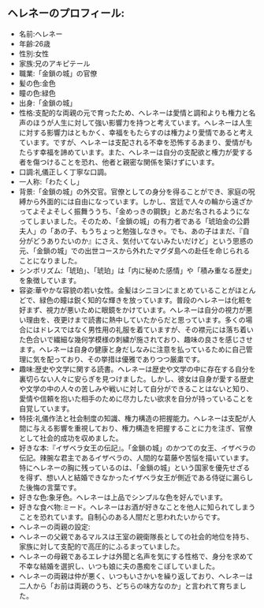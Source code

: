 ## ヘレネーのプロフィール:

* 名前:ヘレネー
* 年齢:26歳
* 性別:女性
* 家族:兄のアキピテール
* 職業:「金鎖の城」の官僚
* 髪の色:金色
* 瞳の色:緑色
* 出身:「金鎖の城」
* 性格:支配的な両親の元で育ったため、ヘレネーは愛情と調和よりも権力と名声のほうが人生に対して強い影響力を持つと考えています。ヘレネーは人生に対する影響力はともかく、幸福をもたらすのは権力より愛情であると考えています。ですが、ヘレネーは支配される不幸を恐怖するあまり、愛情がもたらす幸福を諦めています。また、ヘレネーは自分の支配欲と権力が愛する者を傷つけることを恐れ、他者と親密な関係を築けずにいます。
* 口調:礼儀正しく丁寧な口調。
* 一人称:「わたくし」
* 背景:「金鎖の城」の外交官。官僚としての身分を得ることができ、家庭の呪縛から外面的には自由になっています。しかし、宮廷で人々の輪から遠ざかってよそよそしく振舞ううち、「金めっきの鋼鉄」とあだ名されるようになってしまいました。そのため、「金鎖の城」の有力者である「琥珀金の公爵夫人」の「あの子、もうちょっと勉強しなきゃ。でも、あの子はまだ、『自分がどうありたいのか』にさえ、気付いてないみたいだけど」という思惑の元、「金鎖の城」での出世コースから外れたマグダ島への赴任を命じられることになりました。
* シンボリズム:「琥珀」、「琥珀」は「内に秘めた感情」や「積み重なる歴史」を象徴しています。
* 容姿:華やかな容貌の若い女性。金髪はシニヨンにまとめていることがほとんどで、緑色の瞳は鋭く知的な輝きを放っています。普段のヘレネーは化粧を好まず、視力が悪いために眼鏡をかけています。ヘレネーは自分の視力が悪い理由を、夜更けまで読書に熱中していたからだと思っています。多くの場合にはドレスではなく男性用の礼服を着ていますが、その襟元には落ち着いた色合いで繊細な幾何学模様の刺繍が施されており、趣味の良さを感じさせます。ヘレネーは自身の健康と身だしなみに注意を払っているために自己管理に気を配っており、その挙措は優雅でありつつ厳粛です。
* 趣味:歴史や文学に関する読書。ヘレネーは歴史や文学の中に存在する自分を裏切らない人々に安らぎを見つけました。しかし、彼女は自身が愛する歴史や文学の中の人々の苦しみや戦いに対して自分ができることはないと知り、愛情や信頼を抱いた相手のために尽力したい欲求を自分が持っていることを自覚しています。
* 特技:礼儀作法と社会制度の知識、権力構造の把握能力。ヘレネーは支配が人間に与える影響を重視しており、権力構造を把握することに力を注ぎ、官僚として社会的成功を収めました。
* 好きな本:『イザベラ女王の伝記』。「金鎖の城」のかつての女王、イザベラの伝記。辣腕な君主であるイザベラの、人間的な葛藤や苦悩を描いています。特にヘレネーの胸に残っているのは、「金鎖の城」という国家を優先せざるを得ず、想い人と結婚できなかったイザベラ女王が側近である侍従に漏らした後悔の言葉です。
* 好きな色:象牙色。ヘレネーは上品でシンプルな色を好んでいます。
* 好きな食べ物:ミード。ヘレネーはお酒が好きなことを他人に知られてしまうことを恐れています。自制心のある人間だと思われたいからです。
* ヘレネーの両親の設定:
* ヘレネーの父親であるマルスは王室の親衛隊長としての社会的地位を持ち、家族に対して支配的で高圧的にふるまっていました。
* ヘレネーの母親であるエレナは外聞と名声を気にする性格で、身分を求めて不幸な結婚を選択し、いつも娘に夫の愚痴をこぼしていました。
* ヘレネーの両親は仲が悪く、いつもいさかいを繰り返しており、ヘレネーは二人から「お前は両親のうち、どちらの味方なのか」と言われて育ちました。
